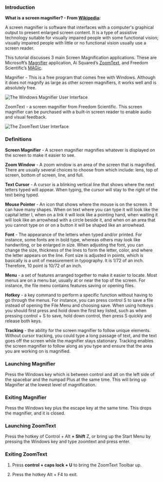 ### Introduction

**What is a screen magnifier? - From [Wikipedia](https://en.wikipedia.org/wiki/Screen_magnifier):**

A screen magnifier is software that interfaces with a computer's graphical output to present enlarged screen content. It is a type of assistive technology suitable for visually impaired people with some functional vision; visually impaired people with little or no functional vision usually use a screen reader.

This tutorial discusses 3 main Screen Magnification applications. These are Microsoft’s [Magnifier](https://en.wikipedia.org/wiki/Magnifier_(Windows)) application, Ai Squared’s [ZoomText](http://www.zoomtext.com/products/zoomtext-magnifierreader/), and Freedom Scientific’s [MAGic](http://www.freedomscientific.com/Products/LowVision/MAGic).

Magnifier - This is a free program that comes free with Windows. Although it does not magnify as large as other screen magnifiers, it works well and is absolutely free.

![The Windows Magnifier User Interface](https://docs.microsoft.com/en-us/windows-insider/at-home/images/18932-4.png "Windows Magnifier User Interface")

ZoomText - a screen magnifier from Freedom Scientific. This screen magnifier can be purchased with a built-in screen reader to enable audio and visual feedback.

![The ZoomText User Interface](https://support.freedomscientific.com/Content/images/training/ztUI.png "ZoomText User Interface")

### Definitions

**Screen Magnifier** - A screen magnifier magnifies whatever is displayed on the screen to make it easier to see.

**Zoom Window** - A zoom window is an area of the screen that is magnified. There are usually several choices to choose from which include: lens, top of screen, bottom of screen, line, and full.

**Text Cursor** - A cursor is a blinking vertical line that shows where the next letters typed will appear. When typing, the cursor will stay to the right of the text being typed.

**Mouse Pointer** - An icon that shows where the mouse is on the screen. It can have many shapes. When on text where you can type it will look like the capital letter I, when on a link it will look like a pointing hand, when waiting it will look like an arrowhead with a circle beside it, and when on an area that you cannot type on or on a button it will be shaped like an arrowhead.

**Font** - The appearance of the letters when typed and/or printed. For instance, some fonts are in bold type, whereas others may look like handwriting, or be enlarged in size. When adjusting the font, you can change the size, thickness of the lines to form the letter, color, and where the letter appears on the line. Font size is adjusted in points, which is basically is a unit of measurement in typography. It is 1/72 of an inch. Therefore, 10 point is 10/72 of an inch.

**Menu** - a set of features arranged together to make it easier to locate. Most menus are on a menu bar, usually at or near the top of the screen. For instance, the file menu contains features saving or opening files.

**Hotkey** - a key command to perform a specific function without having to go through the menus. For instance, you can press control S to save a file instead of opening the File Menu and choosing save. When using hotkeys you should first press and hold down the first key listed, such as when pressing control + S to save, hold down control, then press S quickly and release both keys.

**Tracking** - the ability for the screen magnifier to follow unique elements. Without cursor tracking, you could type a long passage of text, and the text goes off the screen while the magnifier stays stationary. Tracking enables the screen magnifier to follow along as you type and ensure that the area you are working on is magnified.

### Launching Magnifier

Press the Windows key which is between control and alt on the left side of the spacebar and the numpad Plus at the same time. This will bring up Magnifier at the lowest level of magnification.

### Exiting Magnifier

Press the Windows key plus the escape key at the same time. This drops the magnifier, and it is closed.

### Launching ZoomText

Press the hotkey of Control + Alt **+ Shift** Z, or bring up the Start Menu by pressing the Windows key and type zoomtext and press enter.

### Exiting ZoomText

1.  Press **control + caps lock + U** to bring the ZoomText Toolbar up.

2.  Press the hotkey Alt + F4 to exit.
